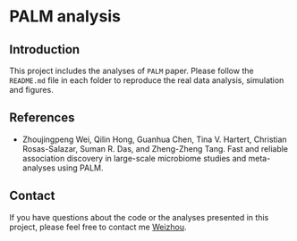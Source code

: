 # PALM analysis

## Introduction

This project includes the analyses of `PALM` paper. Please follow the `README.md` file in each folder to reproduce the real data analysis, simulation and figures.

## References

* Zhoujingpeng Wei, Qilin Hong, Guanhua Chen, Tina V. Hartert, Christian Rosas-Salazar,  Suman R. Das, and Zheng-Zheng Tang. Fast and reliable association discovery in large-scale microbiome studies and meta-analyses using PALM.

## Contact

If you have questions about the code or the analyses presented in this project, please feel free to contact me [Weizhou](mailto:zwei74@wisc.edu?subject=[GitHub]%20Melody%20paper%20analysis).

